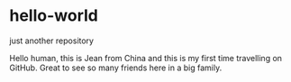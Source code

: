# hello-world
just another repository

Hello human, this is Jean from China and this is my first time travelling on GitHub.
Great to see so many friends here in a big family.

